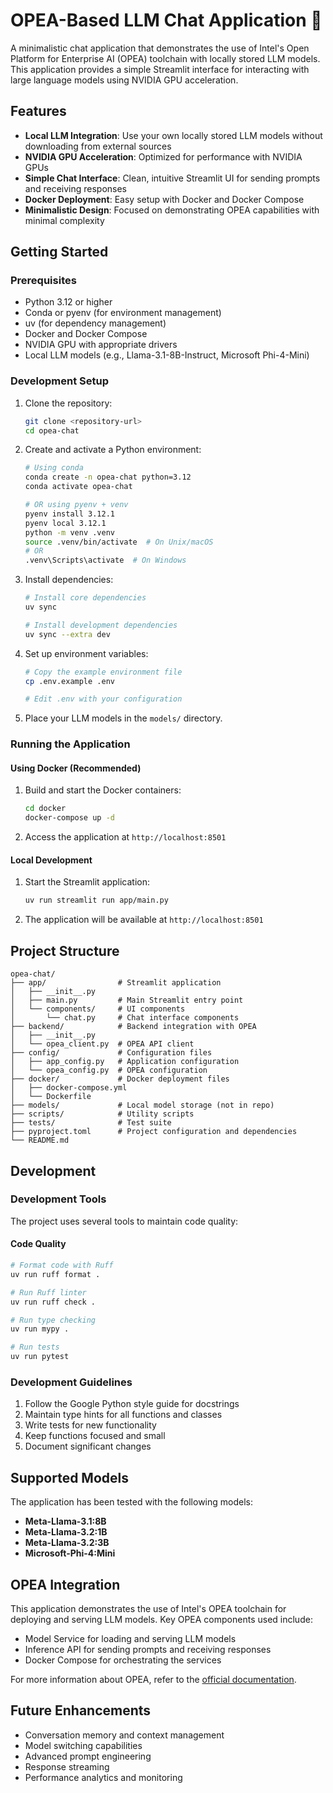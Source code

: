 # OPEA-Based LLM Chat Application 💬

A minimalistic chat application that demonstrates the use of Intel's Open Platform for Enterprise AI (OPEA) toolchain with locally stored LLM models. This application provides a simple Streamlit interface for interacting with large language models using NVIDIA GPU acceleration.

## Features

- **Local LLM Integration**: Use your own locally stored LLM models without downloading from external sources
- **NVIDIA GPU Acceleration**: Optimized for performance with NVIDIA GPUs
- **Simple Chat Interface**: Clean, intuitive Streamlit UI for sending prompts and receiving responses
- **Docker Deployment**: Easy setup with Docker and Docker Compose
- **Minimalistic Design**: Focused on demonstrating OPEA capabilities with minimal complexity

## Getting Started

### Prerequisites

- Python 3.12 or higher
- Conda or pyenv (for environment management)
- uv (for dependency management)
- Docker and Docker Compose
- NVIDIA GPU with appropriate drivers
- Local LLM models (e.g., Llama-3.1-8B-Instruct, Microsoft Phi-4-Mini)

### Development Setup

1. Clone the repository:
   ```bash
   git clone <repository-url>
   cd opea-chat
   ```

2. Create and activate a Python environment:
   ```bash
   # Using conda
   conda create -n opea-chat python=3.12
   conda activate opea-chat

   # OR using pyenv + venv
   pyenv install 3.12.1
   pyenv local 3.12.1
   python -m venv .venv
   source .venv/bin/activate  # On Unix/macOS
   # OR
   .venv\Scripts\activate  # On Windows
   ```

3. Install dependencies:
   ```bash
   # Install core dependencies
   uv sync

   # Install development dependencies
   uv sync --extra dev
   ```

4. Set up environment variables:
   ```bash
   # Copy the example environment file
   cp .env.example .env

   # Edit .env with your configuration
   ```

5. Place your LLM models in the `models/` directory.

### Running the Application

#### Using Docker (Recommended)

1. Build and start the Docker containers:
   ```bash
   cd docker
   docker-compose up -d
   ```

2. Access the application at `http://localhost:8501`

#### Local Development

1. Start the Streamlit application:
   ```bash
   uv run streamlit run app/main.py
   ```

2. The application will be available at `http://localhost:8501`

## Project Structure

```
opea-chat/
├── app/                # Streamlit application
│   ├── __init__.py
│   ├── main.py         # Main Streamlit entry point
│   └── components/     # UI components
│       └── chat.py     # Chat interface components
├── backend/            # Backend integration with OPEA
│   ├── __init__.py
│   └── opea_client.py  # OPEA API client
├── config/             # Configuration files
│   ├── app_config.py   # Application configuration
│   └── opea_config.py  # OPEA configuration
├── docker/             # Docker deployment files
│   ├── docker-compose.yml
│   └── Dockerfile
├── models/             # Local model storage (not in repo)
├── scripts/            # Utility scripts
├── tests/              # Test suite
├── pyproject.toml      # Project configuration and dependencies
└── README.md
```

## Development

### Development Tools

The project uses several tools to maintain code quality:

#### Code Quality
```bash
# Format code with Ruff
uv run ruff format .

# Run Ruff linter
uv run ruff check .

# Run type checking
uv run mypy .

# Run tests
uv run pytest
```

### Development Guidelines

1. Follow the Google Python style guide for docstrings
2. Maintain type hints for all functions and classes
3. Write tests for new functionality
4. Keep functions focused and small
5. Document significant changes

## Supported Models

The application has been tested with the following models:

   - **Meta-Llama-3.1:8B**
   - **Meta-Llama-3.2:1B**
   - **Meta-Llama-3.2:3B**
   - **Microsoft-Phi-4:Mini**

## OPEA Integration

This application demonstrates the use of Intel's OPEA toolchain for deploying and serving LLM models. Key OPEA components used include:

- Model Service for loading and serving LLM models
- Inference API for sending prompts and receiving responses
- Docker Compose for orchestrating the services

For more information about OPEA, refer to the [official documentation](https://opea-project.github.io/latest/).

## Future Enhancements

- Conversation memory and context management
- Model switching capabilities
- Advanced prompt engineering
- Response streaming
- Performance analytics and monitoring

